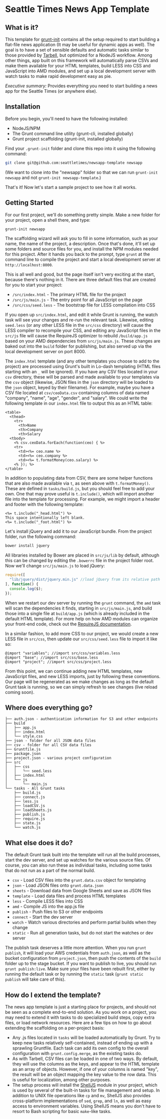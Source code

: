 Seattle Times News App Template
===============================

What is it?
-----------

This template for [grunt-init](http://gruntjs.com/project-scaffolding) contains all the setup required to start building a flat-file news application (It may be useful for dynamic apps as well). The goal is to have a set of sensible defaults and automatic tasks similar to those provided by [Tarbell](http://tarbell.tribapps.com/), but optimized for a NodeJS workflow. Among other things, app built on this framework will automatically parse CSVs and make them available for your HTML templates, build LESS into CSS and JavaScript into AMD modules, and set up a local development server with watch tasks to make rapid development easy as pie.

*Executive summary:* Provides everything you need to start building a news app for the Seattle Times (or anywhere else).

Installation
------------

Before you begin, you'll need to have the following installed:

* NodeJS/NPM
* The Grunt command line utility (grunt-cli, installed globally)
* Grunt project scaffolding (grunt-init, installed globally)

Find your `.grunt-init` folder and clone this repo into it using the following command:

```sh
git clone git@github.com:seattletimes/newsapp-template newsapp
```

(We want to clone into the "newsapp" folder so that we can run `grunt-init newsapp` and not `grunt-init newsapp-template`.)

That's it! Now let's start a sample project to see how it all works.

Getting Started
---------------

For our first project, we'll do something pretty simple. Make a new folder for your project, open a shell there, and type:

```sh
grunt-init newsapp
```

The scaffolding wizard will ask you to fill in some information, such as your name, the name of the project, a description. Once that's done, it'll set up some folders and source files for you, and install the NPM modules needed for this project. After it hands you back to the prompt, type `grunt` at the command line to compile the project and start a local development server at `http://localhost:8000`.

This is all well and good, but the page itself isn't very exciting at the start, because there's nothing in it. There are three default files that are created for you to start your project:

- `/src/index.html` - The primary HTML file for the project
- `/src/js/main.js` - The entry point for all JavaScript on the page
- `/src/css/seed.less` - The bootstrap file for LESS compilation into CSS

If you open up `src/index.html`, and edit it while Grunt is running, the watch task will see your changes and re-run the relevant task. Likewise, editing `seed.less` (or any other LESS file in the `src/css` directory) will cause the LESS compiler to recompile your CSS, and editing any JavaScript files in the `src/js` file will cause the RequireJS optimizer to rebuild `/build/app.js` based on your AMD dependencies from `src/js/main.js`. These changes are baked out into the `build` folder for publishing, but also served up via the local development server on port 8000.

The `index.html` template (and any other templates you choose to add to the project) are processed using Grunt's built in Lo-dash templating (HTML files starting with an `_` will be ignored). If you have any CSV files located in your `csv` directory, these will be parsed and made available to your templates via the `csv` object (likewise, JSON files in the `json` directory will be loaded to the `json` object, keyed by their filename). For example, maybe you have a CSV file located at `csv/ceoData.csv` containing columns of data named "company", "name", "age", "gender", and "salary". We could write the following template in our `index.html` file to output this as an HTML table:

```
<table>
  <thead>
    <tr>
      <th>Name
      <th>Company
      <th>Salary
  <tbody>
    <% csv.ceoData.forEach(function(ceo) { %>
    <tr>
      <td><%= ceo.name %>
      <td><%= ceo.company %>
      <td><%= t.formatMoney(ceo.salary) %>
    <% }); %>
</table>
```

In addition to populating data from CSV, there are some helper functions that are also made available via `t`, as seen above with `t.formatMoney()`. These are defined in `tasks/build.js`, but you should feel free to add your own. One that may prove useful is `t.include()`, which will import another file into the template for processing. For example, we might import a header and footer with the following template:

```
<%= t.include("_head.html") %>
This space intentionally left blank.
<%= t.include("_foot.html") %>
```

Let's install jQuery and add it to our JavaScript bundle. From the project folder, run the following command:

```sh
bower install jquery
```

All libraries installed by Bower are placed in `src/js/lib` by default, although this can be changed by editing the `.bowerrc` file in the project folder root. Now we'll change `src/js/main.js` to load jQuery:

```javascript
require([
  "lib/jquery/dist/jquery.min.js" //load jQuery from its relative path in src/js
], function() {
  console.log($);
});
```

When we restart our dev server by running the `grunt` command, the `amd` task will scan the dependencies it finds, starting in `src/js/main.js`, and build those into a single file at `build/app.js` (which is already included in the default HTML template). For more help on how AMD modules can organize your front-end code, check out the [RequireJS documentation](http://requirejs.org).

In a similar fashion, to add more CSS to our project, we would create a new LESS file in `src/css`, then update our `src/css/seed.less` file to import it like so:

```less
@import "variables"; //import src/css/variables.less
@import "base"; //import src/css/base.less
@import "project"; //import src/css/project.less
```

From this point, we can continue adding new HTML templates, new JavaScript files, and new LESS imports, just by following these conventions. Our page will be regenerated as we make changes as long as the default Grunt task is running, so we can simply refresh to see changes (live reload coming soon).

Where does everything go?
-------------------------

```
├── auth.json - authentication information for S3 and other endpoints
├── build
│   ├── app.js
│   ├── index.html
│   └── style.css
├── json - folder for all JSON data files
├── csv - folder for all CSV data files
├── Gruntfile.js
├── package.json
├── project.json - various project configuration
├── src
│   ├── css
│   │   └── seed.less
│   ├── index.html
│   └── js
│       └── main.js
└── tasks - All Grunt tasks
    ├── build.js
    ├── connect.js
    ├── less.js
    ├── loadCSV.js
    ├── loadSheets.js
    ├── publish.js
    ├── require.js
    ├── state.js
    └── watch.js
```

What else does it do?
---------------------

The default Grunt task built into the template will run all the build processes, start the dev server, and set up watches for the various source files. Of course, you can also run these as individual tasks, including some tasks that do not run as a part of the normal build.

* `csv` - Load CSV files into the `grunt.data.csv` object for templating
* `json` - Load JSON files onto `grunt.data.json`
* `sheets` - Download data from Google Sheets and save as JSON files
* `template` - Load data files and process HTML templates
* `less` - Compile LESS files into CSS
* `amd` - Compile JS into the app.js file
* `publish` - Push files to S3 or other endpoints
* `connect` - Start the dev server
* `watch` - Watch various directories and perform partial builds when they change
* `static` - Run all generation tasks, but do not start the watches or dev server

The publish task deserves a little more attention. When you run `grunt publish`, it will load your AWS credentials from `auth.json`, as well as the bucket configuration from `project.json`, then push the contents of the `build` folder up to the stage bucket. If you want to publish to live, you should run `grunt publish:live`. Make sure your files have been rebuilt first, either by running the default task or by running the `static` task (`grunt static publish` will take care of this).

How do I extend the template?
-----------------------------

The news app template is just a starting place for projects, and should not be seen as a complete end-to-end solution. As you work on a project, you may need to extend it with tasks to do specialized build steps, copy extra files, or load network resources. Here are a few tips on how to go about extending the scaffolding on a per-project basis:

* Any .js files located in `tasks` will be loaded automatically by Grunt. Try to keep new tasks relatively self-contained, instead of ending up with a sprawling Gruntfile. Each task can add its own config to the overall configuration with `grunt.config.merge`, as the existing tasks do.
* As with Tarbell, CSV files can be loaded in one of two ways. By default, they will use the columns as the keys, and appear to the HTML template as an array of objects. However, if one of your columns is named "key", the result will be an object mapping the key value to the row data. This is useful for localization, among other purposes.
* The setup process will install the [ShellJS](https://github.com/arturadib/shelljs) module in your project, which is used by several of the built-in tasks for file management and setup. In addition to UNIX file operations like `cp` and `mv`, ShellJS also provides cross-platform implementations of `sed`, `grep`, and `ln`, as well as easy access to environment variables. Using ShellJS means you don't have to resort to Bash scripting for basic `make`-like tasks.
